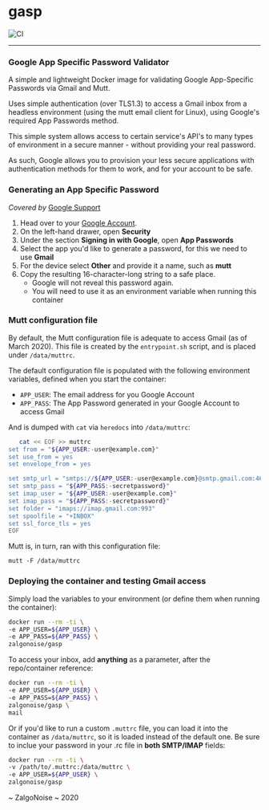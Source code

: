 # gasp

![CI](https://github.com/ZalgoNoise/gasp/workflows/CI/badge.svg)

________


### Google App Specific Password Validator 

A simple and lightweight Docker image for validating Google App-Specific Passwords via Gmail and Mutt.

Uses simple authentication (over TLS1.3) to access a Gmail inbox from a headless environment (using the mutt email client for Linux), using Google's required App Passwords method.

This simple system allows access to certain service's API's to many types of environment in a secure manner - without providing your real password.

As such, Google allows you to provision your less secure applications with authentication methods for them to work, and for your account to be safe.


### Generating an App Specific Password 

_Covered by_ [Google Support](https://support.google.com/accounts/answer/185833 "Sign in using App Passwords - Google Support")

1. Head over to your [Google Account](https://myaccount.google.com/ "Access your Google Account settings").
1. On the left-hand drawer, open __Security__
1. Under the section __Signing in with Google__, open __App Passwords__
1. Select the app you'd like to generate a password, for this we need to use __Gmail__
1. For the device select __Other__ and provide it a name, such as __mutt__
1. Copy the resulting 16-character-long string to a safe place.
    - Google will not reveal this password again.
    - You will need to use it as an environment variable when running this container

### Mutt configuration file

By default, the Mutt configuration file is adequate to access Gmail (as of March 2020). This file is created by the `entrypoint.sh` script, and is placed under `/data/muttrc`.

The default configuration file is populated with the following environment variables, defined when you start the container:
- `APP_USER`: The email address for you Google Account
- `APP_PASS`: The App Password generated in your Google Account to access Gmail

And is dumped with `cat` via `heredocs` into `/data/muttrc`:

```bash
   cat << EOF >> muttrc
set from = "${APP_USER:-user@example.com}"
set use_from = yes
set envelope_from = yes

set smtp_url = "smtps://${APP_USER:-user@example.com}@smtp.gmail.com:465/"
set smtp_pass = "${APP_PASS:-secretpassword}"
set imap_user = "${APP_USER:-user@example.com}"
set imap_pass = "${APP_PASS:-secretpassword}"
set folder = "imaps://imap.gmail.com:993"
set spoolfile = "+INBOX"
set ssl_force_tls = yes
EOF
```

Mutt is, in turn, ran with this configuration file:

```
mutt -F /data/muttrc
```

### Deploying the container and testing Gmail access

Simply load the variables to your environment (or define them when running the container):

```bash
docker run --rm -ti \
-e APP_USER=${APP_USER} \
-e APP_PASS=${APP_PASS} \
zalgonoise/gasp
```

To access your inbox, add __anything__ as a parameter, after the repo/container reference:

```bash
docker run --rm -ti \
-e APP_USER=${APP_USER} \
-e APP_PASS=${APP_PASS} \
zalgonoise/gasp \
mail
```

Or if you'd like to run a custom `.muttrc` file, you can load it into the container as `/data/muttrc`, so it is loaded instead of the default one. Be sure to inclue your password in your .rc file in __both SMTP/IMAP__ fields:

```bash
docker run --rm -ti \
-v /path/to/.muttrc:/data/muttrc \
-e APP_USER=${APP_USER} \
zalgonoise/gasp
```

~ ZalgoNoise ~ 2020
